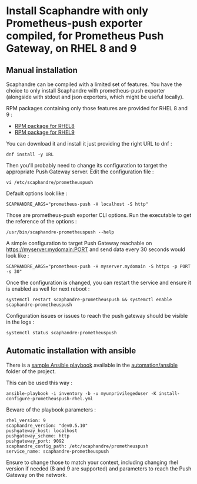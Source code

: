 # Install Scaphandre with only Prometheus-push exporter compiled, for Prometheus Push Gateway, on RHEL 8 and 9

## Manual installation

Scaphandre can be compiled with a limited set of features. You have the choice to only install Scaphandre with prometheus-push exporter (alongside with stdout and json exporters, which might be useful locally).

RPM packages containing only those features are provided for RHEL 8 and 9 :
- [RPM package for RHEL8](https://scaphandre.s3.fr-par.scw.cloud/x86_64/scaphandre-prometheuspush-dev0.5.18-1.el8.x86_64.rpm)
- [RPM package for RHEL9](https://scaphandre.s3.fr-par.scw.cloud/x86_64/scaphandre-prometheuspush-dev0.5.18-1.el9.x86_64.rpm)

You can download it and install it just providing the right URL to dnf :

<!-- mdbook-xgettext:skip -->
```
dnf install -y URL
```

Then you'll probably need to change its configuration to target the appropriate Push Gateway server. Edit the configuration file :

<!-- mdbook-xgettext:skip -->
```
vi /etc/scaphandre/prometheuspush
```

Default options look like :

<!-- mdbook-xgettext:skip -->
```
SCAPHANDRE_ARGS="prometheus-push -H localhost -S http"
```

Those are prometheus-push exporter CLI options. Run the executable to get the reference of the options :

<!-- mdbook-xgettext:skip -->
```
/usr/bin/scaphandre-prometheuspush --help
```

A simple configuration to target Push Gateway reachable on https://myserver.mydomain:PORT and send data every 30 seconds would look like :

<!-- mdbook-xgettext:skip -->
```
SCAPHANDRE_ARGS="prometheus-push -H myserver.mydomain -S https -p PORT -s 30"
```

Once the configuration is changed, you can restart the service and ensure it is enabled as well for next reboot :

<!-- mdbook-xgettext:skip -->
```
systemctl restart scaphandre-prometheuspush && systemctl enable scaphandre-prometheuspush
```

Configuration issues or issues to reach the push gateway should be visible in the logs :

<!-- mdbook-xgettext:skip -->
```
systemctl status scaphandre-prometheuspush
```

## Automatic installation with ansible

There is a [sample Ansible playbook](https://github.com/hubblo-org/scaphandre/blob/dev/automation/ansible/install-configure-prometheuspush-rhel.yml) available in the [automation/ansible](https://github.com/hubblo-org/scaphandre/tree/dev/automation/ansible) folder of the project.

This can be used this way :

<!-- mdbook-xgettext:skip -->
```
ansible-playbook -i inventory -b -u myunprivilegeduser -K install-configure-prometheuspush-rhel.yml
```

Beware of the playbook parameters :

<!-- mdbook-xgettext:skip -->
```
rhel_version: 9
scaphandre_version: "dev0.5.10"
pushgateway_host: localhost
pushgateway_scheme: http
pushgateway_port: 9092
scaphandre_config_path: /etc/scaphandre/prometheuspush
service_name: scaphandre-prometheuspush
```

Ensure to change those to match your context, including changing rhel version if needed (8 and 9 are supported) and parameters to reach the Push Gateway on the network.